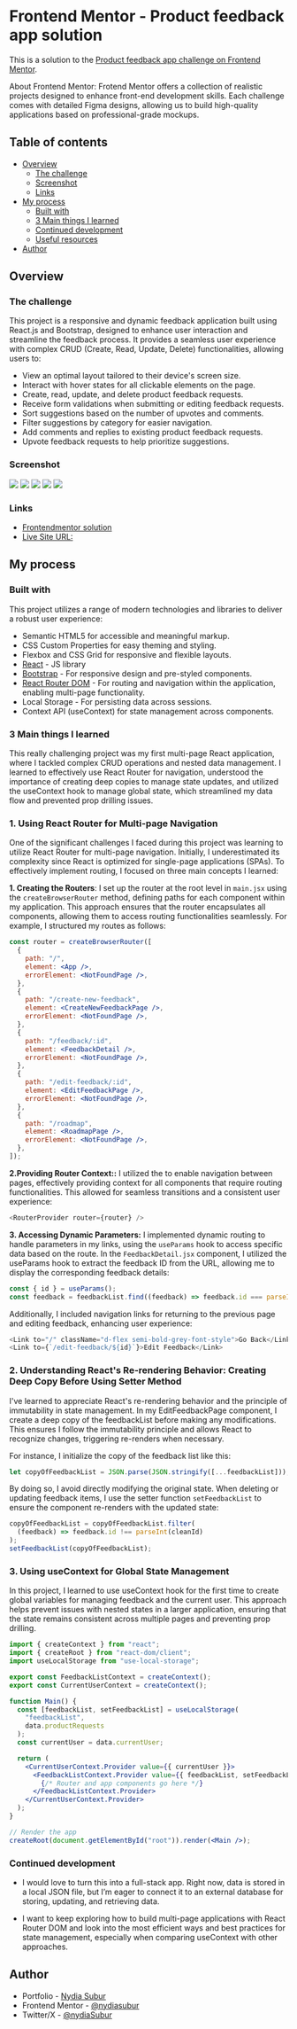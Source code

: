 # Frontend Mentor - Product feedback app solution

This is a solution to the [Product feedback app challenge on Frontend Mentor](https://www.frontendmentor.io/challenges/product-feedback-app-wbvUYqjR6).

About Frontend Mentor: Frotend Mentor offers a collection of realistic projects designed to enhance front-end development skills. Each challenge comes with detailed Figma designs, allowing us to build high-quality applications based on professional-grade mockups.

## Table of contents

- [Overview](#overview)
  - [The challenge](#the-challenge)
  - [Screenshot](#screenshot)
  - [Links](#links)
- [My process](#my-process)
  - [Built with](#built-with)
  - [3 Main things I learned](#3-Main-things-I-learned)
  - [Continued development](#continued-development)
  - [Useful resources](#useful-resources)
- [Author](#author)

## Overview

### The challenge

This project is a responsive and dynamic feedback application built using React.js and Bootstrap, designed to enhance user interaction and streamline the feedback process. It provides a seamless user experience with complex CRUD (Create, Read, Update, Delete) functionalities, allowing users to:

- View an optimal layout tailored to their device's screen size.
- Interact with hover states for all clickable elements on the page.
- Create, read, update, and delete product feedback requests.
- Receive form validations when submitting or editing feedback requests.
- Sort suggestions based on the number of upvotes and comments.
- Filter suggestions by category for easier navigation.
- Add comments and replies to existing product feedback requests.
- Upvote feedback requests to help prioritize suggestions.

### Screenshot

![](assets/screenshots/Desktop-Feedback-Detail.png)
![](assets/screenshots/Desktop-Roadmap.png)
![](assets/screenshots/Desktop-Suggestions.png)
![](assets/screenshots/Mobile-Roadmap.png)
![](assets/screenshots/Mobile-Suggestions-Sidebar.png)

### Links

- [Frontendmentor solution](https://www.frontendmentor.io/solutions/responsive-product-feedback-app-with-react-and-bootstrap-2hNWu9VOio)
- [Live Site URL: ](https://product-feedback-app-reactjs.netlify.app/)

## My process

### Built with

This project utilizes a range of modern technologies and libraries to deliver a robust user experience:

- Semantic HTML5 for accessible and meaningful markup.
- CSS Custom Properties for easy theming and styling.
- Flexbox and CSS Grid for responsive and flexible layouts.
- [React](https://reactjs.org/) - JS library
- [Bootstrap](https://getbootstrap.com/) - For responsive design and pre-styled components.
- [React Router DOM](https://www.npmjs.com/package/react-router-dom) - For routing and navigation within the application, enabling multi-page functionality.
- Local Storage - For persisting data across sessions.
- Context API (useContext) for state management across components.

### 3 Main things I learned

This really challenging project was my first multi-page React application, where I tackled complex CRUD operations and nested data management. I learned to effectively use React Router for navigation, understood the importance of creating deep copies to manage state updates, and utilized the useContext hook to manage global state, which streamlined my data flow and prevented prop drilling issues.

### 1. Using React Router for Multi-page Navigation

One of the significant challenges I faced during this project was learning to utilize React Router for multi-page navigation. Initially, I underestimated its complexity since React is optimized for single-page applications (SPAs). To effectively implement routing, I focused on three main concepts I learned:

**1. Creating the Routers**: I set up the router at the root level in `main.jsx` using the `createBrowserRouter` method, defining paths for each component within my application. This approach ensures that the router encapsulates all components, allowing them to access routing functionalities seamlessly. For example, I structured my routes as follows:

```jsx
const router = createBrowserRouter([
  {
    path: "/",
    element: <App />,
    errorElement: <NotFoundPage />,
  },
  {
    path: "/create-new-feedback",
    element: <CreateNewFeedbackPage />,
    errorElement: <NotFoundPage />,
  },
  {
    path: "/feedback/:id",
    element: <FeedbackDetail />,
    errorElement: <NotFoundPage />,
  },
  {
    path: "/edit-feedback/:id",
    element: <EditFeedbackPage />,
    errorElement: <NotFoundPage />,
  },
  {
    path: "/roadmap",
    element: <RoadmapPage />,
    errorElement: <NotFoundPage />,
  },
]);
```

**2.Providing Router Context::** I utilized the <RouterProvider> to enable navigation between pages, effectively providing context for all components that require routing functionalities. This allowed for seamless transitions and a consistent user experience:

```javascript
<RouterProvider router={router} />
```

**3. Accessing Dynamic Parameters:** I implemented dynamic routing to handle parameters in my links, using the `useParams` hook to access specific data based on the route. In the `FeedbackDetail.jsx` component, I utilized the useParams hook to extract the feedback ID from the URL, allowing me to display the corresponding feedback details:

```javascript
const { id } = useParams();
const feedback = feedbackList.find((feedback) => feedback.id === parseInt(id));
```

Additionally, I included navigation links for returning to the previous page and editing feedback, enhancing user experience:

```javascript
<Link to="/" className="d-flex semi-bold-grey-font-style">Go Back</Link>
<Link to={`/edit-feedback/${id}`}>Edit Feedback</Link>
```

### 2. Understanding React's Re-rendering Behavior: Creating Deep Copy Before Using Setter Method

I've learned to appreciate React's re-rendering behavior and the principle of immutability in state management. In my EditFeedbackPage component, I create a deep copy of the feedbackList before making any modifications. This ensures I follow the immutability principle and allows React to recognize changes, triggering re-renders when necessary.

For instance, I initialize the copy of the feedback list like this:

```javascript
let copyOfFeedbackList = JSON.parse(JSON.stringify([...feedbackList]));
```

By doing so, I avoid directly modifying the original state. When deleting or updating feedback items, I use the setter function `setFeedbackList` to ensure the component re-renders with the updated state:

```javascript
copyOfFeedbackList = copyOfFeedbackList.filter(
  (feedback) => feedback.id !== parseInt(cleanId)
);
setFeedbackList(copyOfFeedbackList);
```

### 3. Using useContext for Global State Management

In this project, I learned to use useContext hook for the first time to create global variables for managing feedback and the current user. This approach helps prevent issues with nested states in a larger application, ensuring that the state remains consistent across multiple pages and preventing prop drilling.

```jsx
import { createContext } from "react";
import { createRoot } from "react-dom/client";
import useLocalStorage from "use-local-storage";

export const FeedbackListContext = createContext();
export const CurrentUserContext = createContext();

function Main() {
  const [feedbackList, setFeedbackList] = useLocalStorage(
    "feedbackList",
    data.productRequests
  );
  const currentUser = data.currentUser;

  return (
    <CurrentUserContext.Provider value={{ currentUser }}>
      <FeedbackListContext.Provider value={{ feedbackList, setFeedbackList }}>
        {/* Router and app components go here */}
      </FeedbackListContext.Provider>
    </CurrentUserContext.Provider>
  );
}

// Render the app
createRoot(document.getElementById("root")).render(<Main />);
```

### Continued development

- I would love to turn this into a full-stack app. Right now, data is stored in a local JSON file, but I’m eager to connect it to an external database for storing, updating, and retrieving data.

- I want to keep exploring how to build multi-page applications with React Router DOM and look into the most efficient ways and best practices for state management, especially when comparing useContext with other approaches.

## Author

- Portfolio - [Nydia Subur](https://nydia-subur-portfolio.netlify.app/)
- Frontend Mentor - [@nydiasubur](https://www.frontendmentor.io/profile/nydiasubur)
- Twitter/X - [@nydiaSubur](https://x.com/nydiasubur)
